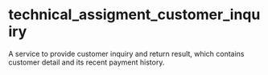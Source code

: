 # technical_assigment_customer_inquiry
A service to provide customer inquiry and return result, which contains customer detail and its recent payment history. 
